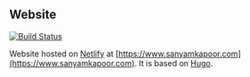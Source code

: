 ## Website

[![Build Status](https://travis-ci.org/activatedgeek/website.svg?branch=master)](https://travis-ci.org/activatedgeek/website)

Website hosted on [Netlify](https://www.netlify.com/) at [https://www.sanyamkapoor.com](https://www.sanyamkapoor.com).
It is based on [Hugo](https://gohugo.io/).
